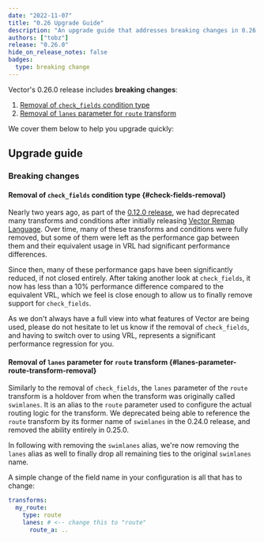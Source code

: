 ```yaml
---
date: "2022-11-07"
title: "0.26 Upgrade Guide"
description: "An upgrade guide that addresses breaking changes in 0.26.0"
authors: ["tobz"]
release: "0.26.0"
hide_on_release_notes: false
badges:
  type: breaking change
---
```


Vector's 0.26.0 release includes **breaking changes**:

1. [Removal of `check_fields` condition type](#check-fields-removal)
2. [Removal of `lanes` parameter for `route` transform](#lanes-parameter-route-transform-removal)

We cover them below to help you upgrade quickly:

## Upgrade guide

### Breaking changes

#### Removal of `check_fields` condition type {#check-fields-removal}

Nearly two years ago, as part of the [0.12.0 release](https://vector.dev/highlights/2021-02-16-0-12-upgrade-guide/#fourth),
we had deprecated many transforms and conditions after initially releasing
[Vector Remap Language](https://vector.dev/blog/vector-remap-language/). Over time, many of these
transforms and conditions were fully removed, but some of them were left as the performance gap
between them and their equivalent usage in VRL had significant performance differences.

Since then, many of these performance gaps have been significantly reduced, if not closed entirely.
After taking another look at `check_fields`, it now has less than a 10% performance difference
compared to the equivalent VRL, which we feel is close enough to allow us to finally remove support
for `check_fields`.

As we don't always have a full view into what features of Vector are being used, please do not
hesitate to let us know if the removal of `check_fields`, and having to switch over to using VRL,
represents a significant performance regression for you.

#### Removal of `lanes` parameter for `route` transform {#lanes-parameter-route-transform-removal}

Similarly to the removal of `check_fields`, the `lanes` parameter of the `route` transform is a
holdover from when the transform was originally called `swimlanes`. It is an alias to the `route`
parameter used to configure the actual routing logic for the transform. We deprecated being able to
reference the `route` transform by its former name of `swimlanes` in the 0.24.0 release, and removed
the ability entirely in 0.25.0.

In following with removing the `swimlanes` alias, we're now removing the `lanes` alias as well to
finally drop all remaining ties to the original `swimlanes` name.

A simple change of the field name in your configuration is all that has to change:

```yaml
transforms:
  my_route:
    type: route
    lanes: # <-- change this to "route"
      route_a: ..
```
